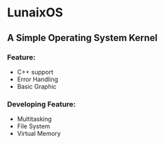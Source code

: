# LunaixOS

## A Simple Operating System Kernel
### Feature:
+ C++ support
+ Error Handling
+ Basic Graphic

### Developing Feature:
+ Multitasking
+ File System
+ Virtual Memory
